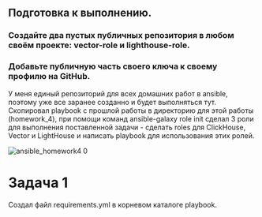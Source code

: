 ## Подготовка к выполнению.

### Создайте два пустых публичных репозитория в любом своём проекте: vector-role и lighthouse-role.
### Добавьте публичную часть своего ключа к своему профилю на GitHub.



У меня единый репозиторий для всех домашних работ в ansible, поэтому уже все заранее созданно и будет выполняться тут. Скопировал playbook с прошлой работы в директорию для этой работы (homework_4), при помощи команд ansible-galaxy role init сделал 3 роли для выполнения поставленной задачи -  сделать roles для ClickHouse, Vector и LightHouse и написать playbook для использования этих ролей.

![ansible_homework4 0](https://github.com/user-attachments/assets/e6ea984f-1688-4918-b44e-386ba9c09247)


# Задача 1 

Создал файл  requirements.yml в корневом каталоге playbook.
